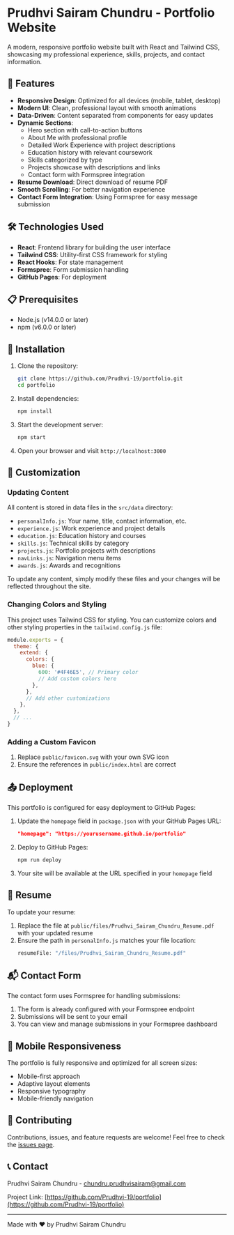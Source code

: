 # Prudhvi Sairam Chundru - Portfolio Website

A modern, responsive portfolio website built with React and Tailwind CSS, showcasing my professional experience, skills, projects, and contact information.

## 🌟 Features

- **Responsive Design**: Optimized for all devices (mobile, tablet, desktop)
- **Modern UI**: Clean, professional layout with smooth animations
- **Data-Driven**: Content separated from components for easy updates
- **Dynamic Sections**:
  - Hero section with call-to-action buttons
  - About Me with professional profile
  - Detailed Work Experience with project descriptions
  - Education history with relevant coursework
  - Skills categorized by type
  - Projects showcase with descriptions and links
  - Contact form with Formspree integration
- **Resume Download**: Direct download of resume PDF
- **Smooth Scrolling**: For better navigation experience
- **Contact Form Integration**: Using Formspree for easy message submission

## 🛠️ Technologies Used

- **React**: Frontend library for building the user interface
- **Tailwind CSS**: Utility-first CSS framework for styling
- **React Hooks**: For state management
- **Formspree**: Form submission handling
- **GitHub Pages**: For deployment

## 📋 Prerequisites

- Node.js (v14.0.0 or later)
- npm (v6.0.0 or later)

## 🚀 Installation

1. Clone the repository:
   ```bash
   git clone https://github.com/Prudhvi-19/portfolio.git
   cd portfolio
   ```

2. Install dependencies:
   ```bash
   npm install
   ```

3. Start the development server:
   ```bash
   npm start
   ```

4. Open your browser and visit `http://localhost:3000`

## 📝 Customization

### Updating Content

All content is stored in data files in the `src/data` directory:

- `personalInfo.js`: Your name, title, contact information, etc.
- `experience.js`: Work experience and project details
- `education.js`: Education history and courses
- `skills.js`: Technical skills by category
- `projects.js`: Portfolio projects with descriptions
- `navLinks.js`: Navigation menu items
- `awards.js`: Awards and recognitions

To update any content, simply modify these files and your changes will be reflected throughout the site.

### Changing Colors and Styling

This project uses Tailwind CSS for styling. You can customize colors and other styling properties in the `tailwind.config.js` file:

```javascript
module.exports = {
  theme: {
    extend: {
      colors: {
        blue: {
          600: '#4F46E5', // Primary color
          // Add custom colors here
        },
      },
      // Add other customizations
    },
  },
  // ...
}
```

### Adding a Custom Favicon

1. Replace `public/favicon.svg` with your own SVG icon
2. Ensure the references in `public/index.html` are correct

## 📤 Deployment

This portfolio is configured for easy deployment to GitHub Pages:

1. Update the `homepage` field in `package.json` with your GitHub Pages URL:
   ```json
   "homepage": "https://yourusername.github.io/portfolio"
   ```

2. Deploy to GitHub Pages:
   ```bash
   npm run deploy
   ```

3. Your site will be available at the URL specified in your `homepage` field

## 📄 Resume

To update your resume:

1. Replace the file at `public/files/Prudhvi_Sairam_Chundru_Resume.pdf` with your updated resume
2. Ensure the path in `personalInfo.js` matches your file location:
   ```javascript
   resumeFile: "/files/Prudhvi_Sairam_Chundru_Resume.pdf"
   ```

## 📬 Contact Form

The contact form uses Formspree for handling submissions:

1. The form is already configured with your Formspree endpoint
2. Submissions will be sent to your email
3. You can view and manage submissions in your Formspree dashboard

## 📱 Mobile Responsiveness

The portfolio is fully responsive and optimized for all screen sizes:

- Mobile-first approach
- Adaptive layout elements
- Responsive typography
- Mobile-friendly navigation

## 🤝 Contributing

Contributions, issues, and feature requests are welcome! Feel free to check the [issues page](https://github.com/Prudhvi-19/portfolio/issues).

## 📞 Contact

Prudhvi Sairam Chundru - [chundru.prudhvisairam@gmail.com](mailto:chundru.prudhvisairam@gmail.com)

Project Link: [https://github.com/Prudhvi-19/portfolio](https://github.com/Prudhvi-19/portfolio)

---

Made with ❤️ by Prudhvi Sairam Chundru